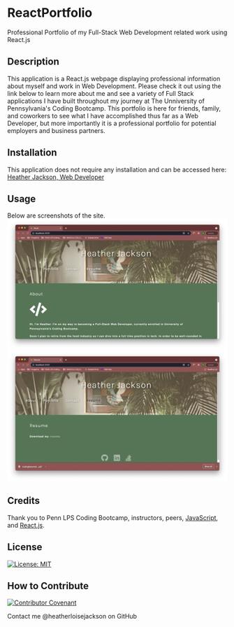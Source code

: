 # ReactPortfolio
Professional Portfolio of my Full-Stack Web Development related work using React.js

## Description
This application is a React.js webpage displaying professional information about myself and work in Web Development. Please check it out using the link below to learn more about me and see a variety of Full Stack applications I have built throughout my journey at The Unniversity of Pennsylvania's Coding Bootcamp. This portfolio is here for friends, family, and coworkers to see what I have accomplished thus far as a Web Developer, but more importantly it is a professional portfolio for potential employers and business partners.

## Installation
This application does not require any installation and can be accessed here: [Heather Jackson, Web Developer]()

## Usage
Below are screenshots of the site.
![screenshot1](./screenshots/Untitled.jpg)
![screenshot2](./screenshots/Untitled2.jpg)

## Credits
Thank you to Penn LPS Coding Bootcamp, instructors, peers, [JavaScript](https://www.javascript.com/), and [React.js](https://reactjs.org/).

## License
[![License: MIT](https://img.shields.io/badge/License-MIT-yellow.svg)](https://opensource.org/licenses/MIT)

## How to Contribute
[![Contributor Covenant](https://img.shields.io/badge/Contributor%20Covenant-2.0-4baaaa.svg)](code_of_conduct.md)

Contact me @heatherloisejackson on GitHub
